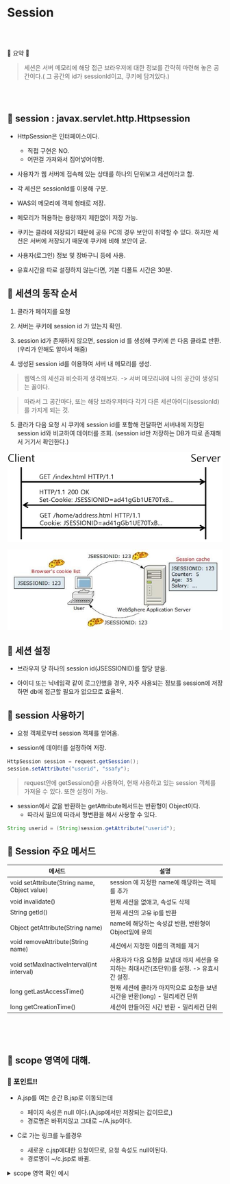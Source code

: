 # Session

<br>
<br>

🐳 요약 🐳

> 세션은 서버 메모리에 해당 접근 브라우저에 대한 정보를 간략히 마련해 놓은 공간이다.( 그 공간의 id가 sessionId이고, 쿠키에 담겨있다.)

<br>
<br>

## 🌈 session : javax.servlet.http.Httpsession

* HttpSession은 인터페이스이다.
    - 직접 구현은 NO.
    - 어떤걸 가져와서 집어넣어야함.

* 사용자가 웹 서버에 접속해 있는 상태를 하나의 단위보고 세션이라고 함.

* 각 세션은 sessionId를 이용해 구분.

* WAS의 메모리에 객체 형태로 저장.

* 메모리가 허용하는 용량까지 제한없이 저장 가능.

* 쿠키는 클라에 저장되기 때문에 공유 PC의 경우 보안이 취약할 수 있다.
하지만 세션은 서버에 저장되기 때문에 쿠키에 비해 보안이 굳.

* 사용자(로그인) 정보 및 장바구니 등에 사용.

* 유효시간을 따로 설정하지 않는다면, 기본 디폴트 시간은 30분.


## 🌈 세션의 동작 순서


1. 클라가 페이지를 요청

2. 서버는 쿠키에 session id 가 있는지 확인.

3. session id가 존재하지 않으면, session id 를 생성해 쿠키에 쓴 다음 클라로 반환.(우리가 안해도 알아서 해줌)

4. 생성된 session id를 이용하여 서버 내 메모리를 생성.

> 웹엑스의 세션과 비슷하게 생각해보자. -> 서버 메모리내에 나의 공간이 생성되는 꼴이다.

> 따라서 그 공간마다, 또는 해당 브라우저마다 각기 다른 세션아이디(sessionId)를 가지게 되는 것.

5. 클라가 다음 요청 시 쿠키에 session id를 포함해 전달하면 서버내에 저장된 session id와 비교하여 데이터를 조회. (session id만 저장하는 DB가 따로 존재해서 거기서 확인한다.)


![cookie](/Image/cookie/193a99384c29b731272bd970c487fadf.png)

![session](/Image/session/sess1.jpeg)


## 🌈 세션 설정

* 브라우저 당 하나의 session id(JSESSIONID)를 할당 받음.

* 아이디 또는 닉네임곽 같이 로그인했을 경우, 자주 사용되는 정보를 session에 저장하면 db에 접근할 필요가 없으므로 효율적.

## 🌈 session 사용하기

* 요청 객체로부터 session 객체를 얻어옴.

* session에 데이터를 설정하여 저장.

```java
HttpSession session = request.getSession();
session.setAttribute("userid", "ssafy");
```

> request안에 getSession()을 사용하여, 현재 사용하고 있는 session 객체를 가져올 수 있다. 또한 설정이 가능.

* session에서 값을 반환하는 getAttribute메서드는 반환형이 Object이다.
    - 따라서 필요에 따라서 형변환을 해서 사용할 수 있다. 
```java
String userid = (String)session.getAttribute("userid");
``` 


## 🌈 Session 주요 메서드

| 메서드 | 설명 |
|-|-|
| void setAttribute(String name, Object value)|session 에 지정한 name에 해당하는 객체를 추가|
| void invalidate() | 현재 세션을 없애고, 속성도 삭제|
|String getId() | 현재 세션의 고유 ip를 반환|
| Object getAttribute(String name)|name에 해당하는 속성값 반환, 반환형이 Object임에 유의|
|void removeAttribute(String name)| 세션에서 지정한 이름의 객체를 제거|
| void setMaxInactiveInterval(int interval) | 사용자가 다음 요청을 보낼대 까지 세션을 유지하는 최대시간(초단위)를 설정. -> 유효시간 설정.|
|long getLastAccessTime() | 현재 세션에 클라가 마지막으로 요청을 보낸 시간을 반환(long) - 밀리세컨 단위|
|long getCreationTime() | 세션이 만들어진 시간 반환 - 밀리세컨 단위| 

<br>
<br>
<br>

## 🌈 scope 영역에 대해.

### 🐳 포인트!!

* A.jsp를 여는 순간 B.jsp로 이동되는데
    - 페이지 속성은  null 이다.(A.jsp에서만 저장되는 값이므로,)
    - 경로명은 바뀌지않고 그대로 ~/A.jsp이다.

* C로 가는 링크를 누를경우
    - 새로운 c.jsp에대한 요청이므로, 요청 속성도 null이된다.
    - 경로명이 ~/c.jsp로 바뀜.




<details>
<summary>scope 영역 확인 예시</summary>
<div markdown="1">

```jsp
<-- A.jsp -->
<%@ page language="java" contentType="text/html; charset=UTF-8"
    pageEncoding="UTF-8"%>
<!DOCTYPE html>
<html>
<head>
<meta charset="UTF-8">
<title>Insert title here</title>
</head>
<body>
	<%
		pageContext.setAttribute("name", "page yang");
		request.setAttribute("name", "request yang");
		session.setAttribute("name", "session yang");
		application.setAttribute("name", "application yang");
		
		System.out.println("A.jsp");
		System.out.println("페이지 속성 " + pageContext.getAttribute("name"));
		System.out.println("요청 속성 "+ request.getAttribute("name"));
		System.out.println("세션 속성 "+ session.getAttribute("name"));
		System.out.println("어플리케이션 속성 "+ application.getAttribute("name"));
		
		request.getRequestDispatcher("B.jsp").forward(request, response);
		
	%>
	
</body>
</html>
```

```jsp
<-- B.jsp -->
<%@ page language="java" contentType="text/html; charset=UTF-8"
    pageEncoding="UTF-8"%>
<!DOCTYPE html>
<html>
<head>
<meta charset="UTF-8">
<title>Insert title here</title>
</head>
<body>
	<p>페이지 속성 : <%= pageContext.getAttribute("name") %></p>
	<p>요청 속성 : <%= request.getAttribute("name") %></p>
	<p>세션 속성 : <%= session.getAttribute("name") %></p>
	<p>애플리케이션속성 속성 : <%= application.getAttribute("name") %></p>
	
	
	<a href="C.jsp">세번째 페이지</a>
</body>
</html>
```

```jsp
<-- C.jsp -->
<%@ page language="java" contentType="text/html; charset=UTF-8"
    pageEncoding="UTF-8"%>
<!DOCTYPE html>
<html>
<head>
<meta charset="UTF-8">
<title>Insert title here</title>
</head>
<body>
	<p>페이지 속성 : <%= pageContext.getAttribute("name") %></p>
	<p>요청 속성 : <%= request.getAttribute("name") %></p>
	<p>세션 속성 : <%= session.getAttribute("name") %></p>
	<p>애플리케이션속성 속성 : <%= application.getAttribute("name") %></p>
</body>
</html>
```

</div>
</details>
























